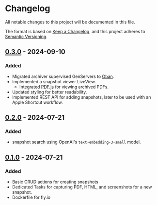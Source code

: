# Changelog

All notable changes to this project will be documented in this file.

The format is based on [Keep a Changelog](https://keepachangelog.com/en/1.1.0/),
and this project adheres to [Semantic Versioning](https://semver.org/spec/v2.0.0.html).

## [0.3.0] - 2024-09-10
### Added
- Migrated archiver supervised GenServers to [Oban](https://github.com/oban-bg/oban).
- Implemented a snapshot viewer LiveView.
  - Integrated [PDF.js](https://github.com/mozilla/pdf.js) for viewing archived PDFs.
- Updated styling for better readability.
- Implemented REST API for adding snapshots, later to be used with an Apple Shortcut workflow.

## [0.2.0] - 2024-07-21
### Added
- snapshot search using OpenAI's `text-embedding-3-small` model.

## [0.1.0] - 2024-07-21

### Added
- Basic CRUD actions for creating snapshots
- Dedicated Tasks for capturing PDF, HTML, and screenshots for a new snapshot.
- Dockerfile for fly.io


[unreleased]: https://github.com/errantsky/phoenix_vault/compare/v0.3.0...HEAD
[0.1.0]: https://github.com/errantsky/phoenix_vault/releases/tag/0.1.0
[0.2.0]: https://github.com/errantsky/phoenix_vault/releases/tag/0.2.0
[0.3.0]: https://github.com/errantsky/phoenix_vault/releases/tag/0.2.0
